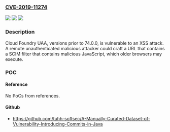 ### [CVE-2019-11274](https://cve.mitre.org/cgi-bin/cvename.cgi?name=CVE-2019-11274)
![](https://img.shields.io/static/v1?label=Product&message=UAA%20Release%20(OSS)&color=blue)
![](https://img.shields.io/static/v1?label=Version&message=prior%20to%20v74.0.0%20&color=brightgreen)
![](https://img.shields.io/static/v1?label=Vulnerability&message=CWE-79%3A%20Cross-site%20Scripting%20(XSS)%20-%20Generic&color=brightgreen)

### Description

Cloud Foundry UAA, versions prior to 74.0.0, is vulnerable to an XSS attack. A remote unauthenticated malicious attacker could craft a URL that contains a SCIM filter that contains malicious JavaScript, which older browsers may execute.

### POC

#### Reference
No PoCs from references.

#### Github
- https://github.com/tuhh-softsec/A-Manually-Curated-Dataset-of-Vulnerability-Introducing-Commits-in-Java


